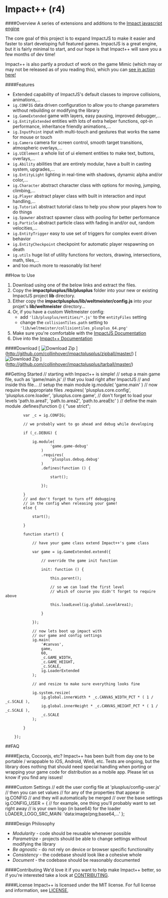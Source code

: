 Impact++ (r4)
========

####Overview
A series of extensions and additions to the [Impact javascript engine](http://impactjs.com "ImpactJS")  
  
The core goal of this project is to expand ImpactJS to make it easier and faster to start developing full featured games. ImpactJS is a great engine, but it is fairly minimal to start, and our hope is that Impact++ will save you a few months of dev time! 
  
Impact++ is also partly a product of work on the game Mimic (which may or may not be released as of you reading this), which you can [see in action here!](http://collinhover.github.com/mimic "Mimic")

####Features
* Extended capability of ImpactJS's default classes to improve collisions, animations,...
* ```ig.CONFIG``` data driven configuration to allow you to change parameters without rebuilding or modifying the library
* ```ig.GameExtended``` game with layers, easy pausing, improved debugger,...
* ```ig.EntityExtended``` entities with lots of extra helper functions, opt-in performance, inheritance friendly animations,...
* ```ig.InputPoint``` input with multi-touch and gestures that works the same for mouse or touch
* ```ig.Camera``` camera for screen control, smooth target transitions, atmospheric overlays,...
* ```ig.UIElement``` a whole list of ui element entities to make text, buttons, overlays,...
* ```ig.Ability``` abilities that are entirely modular, have a built in casting system, upgrades,...
* ```ig.EntityLight``` lighting in real-time with shadows, dynamic alpha and/or color,...
* ```ig.Character``` abstract character class with options for moving, jumping, climbing,...
* ```ig.Player``` abstract player class with built in interaction and input handling,...
* ```ig.Tutorial``` abstract tutorial class to help you show your players how to do things
* ```ig.Spawner``` abstract spawner class with pooling for better performance
* ```ig.Particle``` abstract particle class with fading in and/or out, random velocities,...
* ```ig.EntityTrigger``` easy to use set of triggers for complex event driven behavior
* ```ig.EntityCheckpoint``` checkpoint for automatic player respawning on death
* ```ig.utils``` huge list of utility functions for vectors, drawing, intersections, math, tiles,...
* and too much more to reasonably list here! 

##How to Use
1. Download using one of the below links and extract the files.
2. Copy the **impactplusplus/lib/plusplus** folder into your new or existing ImpactJS project **lib** directory.
3. Either copy the **impactplusplus/lib/weltmeister/config.js** into your projet's **lib/weltmeister** directory...
4. Or, if you have a custom Weltmeister config:
	* add ```'lib/plusplus/entities/*.js'``` to the ```entityFiles``` setting
	* change the ```collisionTiles.path``` setting to ```'lib/weltmeister/collisiontiles_plusplus_64.png'```
5. Make sure you're comfortable with the [ImpactJS Documentation](http://impactjs.com/documentation)
6. Dive into the [Impact++ Documentation](http://collinhover.github.com/impactplusplus)

####Download
[
![Download Zip](http://github.com/images/modules/download/zip.png)
]
(http://github.com/collinhover/impactplusplus/zipball/master/)
[
![Download Zip](http://github.com/images/modules/download/tar.png)
]
(http://github.com/collinhover/impactplusplus/tarball/master/)

##Getting Started
	// starting with Impact++ is simple!
    // setup a main game file, such as 'game/main.js'
    // that you load right after ImpactJS
    // and inside this file...
    // setup the main module
    ig.module(
            'game.main'
        )
        // now require the appropriate files
        .requires(
            'plusplus.core.config',
            'plusplus.core.loader',
            'plusplus.core.game',
            // don't forget to load your levels
            'path.to.area1',
            'path.to.area2',
            'path.to.areaEtc'
        )
        // define the main module
        .defines(function () {
            "use strict";
    
            var _c = ig.CONFIG;
    
            // we probably want to go ahead and debug while developing
    
            if (_c.DEBUG) {
    
                ig.module(
                        'game.game-debug'
                    )
                    .requires(
                        'plusplus.debug.debug'
                    )
                    .defines(function () {
    
                        start();
    
                    });
    
            }
            // and don't forget to turn off debugging
            // in the config when releasing your game!
            else {
    
                start();
    
            }
    
            function start() {
    
                // have your game class extend Impact++'s game class
    
                var game = ig.GameExtended.extend({
    
                    // override the game init function
    
                    init: function () {
    
                        this.parent();
    
                        // so we can load the first level
                        // which of course you didn't forget to require above
    
                        this.loadLevel(ig.global.LevelArea1);
    
                    }
    
                });
    
                // now lets boot up impact with
                // our game and config settings
                ig.main(
                    '#canvas',
                    game,
                    60,
                    _c.GAME_WIDTH,
                    _c.GAME_HEIGHT,
                    _c.SCALE,
                    ig.LoaderExtended
                );
    
                // and resize to make sure everything looks fine
    
                ig.system.resize(
                    ig.global.innerWidth * _c.CANVAS_WIDTH_PCT * ( 1 / _c.SCALE ),
                    ig.global.innerHeight * _c.CANVAS_HEIGHT_PCT * ( 1 / _c.SCALE ),
                    _c.SCALE
                );
    
            }
    
        });

##FAQ

####Ejecta, Cocoonjs, etc?
Impact++ has been built from day one to be portable / wrappable to iOS, Android, Win8, etc. Tests are ongoing, but the library does nothing that should need special handling when porting or wrapping your game code for distribution as a mobile app. Please let us know if you find any issues!

####Custom Settings
    // edit the user config file at 'plusplus/config-user.js'
	// then you can set values
	// for any of the properties that appear in ig.CONFIG
	// and they will automatically be merged
	// over the base settings
    ig.CONFIG_USER = {
        // for example, one thing you'll probably want to set right away
        // is your own logo (in base64) for the loader
        LOADER_LOGO_SRC_MAIN: 'data:image/png;base64,...'
    };
	
####Design Philosophy
* _Modularity_ - code should be reusable whenever possible  
* _Parametrize_ - projects should be able to change settings without modifying the library    
* _Be agnostic_ - do not rely on device or browser specific functionality  
* _Consistency_ - the codebase should look like a cohesive whole  
* _Document_ - the codebase should be reasonably documented  

####Contributing
We'd love it if you want to help make Impact++ better, so if you're interested take a look at [CONTRIBUTING](https://github.com/collinhover/impactplusplus/blob/master/CONTRIBUTING.md).

####License
Impact++ is licensed under the MIT license. For full license and information, see [LICENSE](https://github.com/collinhover/impactplusplus/blob/master/LICENSE.md),
